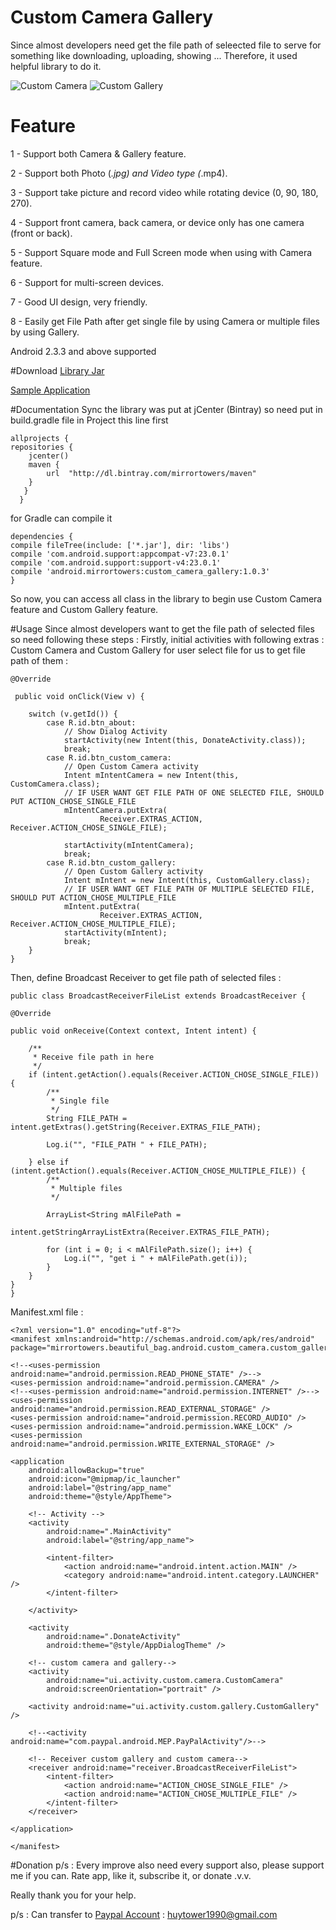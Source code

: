 # Custom Camera Gallery
Since almost developers need get the file path of seleected file to serve for something like downloading, uploading, showing ... Therefore, it used helpful library to do it.

![Custom Camera]({{site.baseurl}}/http://www.4shared.com/download/5DcwZoMuce/Screenshot_2015-11-17-15-36-23.jpg?sbsr=344f12e97ee659a8bcea405f252079b2959&lgfp=3000)
![Custom Gallery]({{site.baseurl}}/http://www.4shared.com/download/bJsQ0s7uce/Screenshot_2015-11-17-15-35-47.jpg?sbsr=d00e049cd0beb270922e1f2fb7ff5d69959&lgfp=3000)

# Feature
1 - Support both Camera & Gallery feature.

2 - Support both Photo (*.jpg) and Video type (*.mp4).

3 - Support take picture and record video while rotating device (0, 90, 180, 270).

4 - Support front camera, back camera, or device only has one camera (front or back). 

5 - Support Square mode and Full Screen mode when using with Camera feature.  

6 - Support for multi-screen devices.  

7 - Good UI design, very friendly.  

8 - Easily get File Path after get single file by using Camera or multiple files by using Gallery.

Android 2.3.3 and above supported

#Download
[Library Jar](https://bintray.com/artifact/download/mirrortowers/maven/android/mirrortowers/custom_camera_gallery/1.0.3/custom_camera_gallery-1.0.3-sources.jar "Bintray")

[Sample Application](https://play.google.com/store/apps/details?id=mirrortowers.beautiful_bag.android.custom_camera.custom_gallery&hl=en "Google Play Store")

#Documentation
Sync the library was put at jCenter (Bintray) so need put in build.gradle file in Project this line first 

    allprojects {
    repositories {    
        jcenter()        
        maven {        
            url  "http://dl.bintray.com/mirrortowers/maven"            
        }
       }
      }

for Gradle can compile it

    dependencies {
    compile fileTree(include: ['*.jar'], dir: 'libs')
    compile 'com.android.support:appcompat-v7:23.0.1'
    compile 'com.android.support:support-v4:23.0.1'
    compile 'android.mirrortowers:custom_camera_gallery:1.0.3'
    }

So now, you can access all class in the library to begin use Custom Camera feature and Custom Gallery feature.

#Usage
Since almost developers want to get the file path of selected files so need following these steps :
Firstly, initial activities with following extras : Custom Camera and Custom Gallery for user select file for us to get file path of them :


    @Override

     public void onClick(View v) {
    
        switch (v.getId()) {
            case R.id.btn_about:
                // Show Dialog Activity
                startActivity(new Intent(this, DonateActivity.class));
                break;
            case R.id.btn_custom_camera:
                // Open Custom Camera activity
                Intent mIntentCamera = new Intent(this, CustomCamera.class);
                // IF USER WANT GET FILE PATH OF ONE SELECTED FILE, SHOULD PUT ACTION_CHOSE_SINGLE_FILE
                mIntentCamera.putExtra(
                        Receiver.EXTRAS_ACTION, Receiver.ACTION_CHOSE_SINGLE_FILE);

                startActivity(mIntentCamera);
                break;
            case R.id.btn_custom_gallery:
                // Open Custom Gallery activity
                Intent mIntent = new Intent(this, CustomGallery.class);
                // IF USER WANT GET FILE PATH OF MULTIPLE SELECTED FILE, SHOULD PUT ACTION_CHOSE_MULTIPLE_FILE
                mIntent.putExtra(
                        Receiver.EXTRAS_ACTION, Receiver.ACTION_CHOSE_MULTIPLE_FILE);
                startActivity(mIntent);
                break;
        }
    }
    
Then, define Broadcast Receiver to get file path of selected files :

    public class BroadcastReceiverFileList extends BroadcastReceiver {

    @Override
    
    public void onReceive(Context context, Intent intent) {
    
        /**
         * Receive file path in here
         */
        if (intent.getAction().equals(Receiver.ACTION_CHOSE_SINGLE_FILE)) {
            /**
             * Single file
             */
            String FILE_PATH = intent.getExtras().getString(Receiver.EXTRAS_FILE_PATH);

            Log.i("", "FILE_PATH " + FILE_PATH);
            
        } else if (intent.getAction().equals(Receiver.ACTION_CHOSE_MULTIPLE_FILE)) {
            /**
             * Multiple files
             */

            ArrayList<String mAlFilePath =
                    intent.getStringArrayListExtra(Receiver.EXTRAS_FILE_PATH);

            for (int i = 0; i < mAlFilePath.size(); i++) {
                Log.i("", "get i " + mAlFilePath.get(i));
            }
        }
    }
    }
Manifest.xml file :

	<?xml version="1.0" encoding="utf-8"?>
    <manifest xmlns:android="http://schemas.android.com/apk/res/android"
    package="mirrortowers.beautiful_bag.android.custom_camera.custom_gallery">

    <!--<uses-permission android:name="android.permission.READ_PHONE_STATE" />-->
    <uses-permission android:name="android.permission.CAMERA" />
    <!--<uses-permission android:name="android.permission.INTERNET" />-->
    <uses-permission android:name="android.permission.READ_EXTERNAL_STORAGE" />
    <uses-permission android:name="android.permission.RECORD_AUDIO" />
    <uses-permission android:name="android.permission.WAKE_LOCK" />
    <uses-permission android:name="android.permission.WRITE_EXTERNAL_STORAGE" />

    <application
        android:allowBackup="true"
        android:icon="@mipmap/ic_launcher"
        android:label="@string/app_name"
        android:theme="@style/AppTheme">

        <!-- Activity -->
        <activity
            android:name=".MainActivity"
            android:label="@string/app_name">

            <intent-filter>
                <action android:name="android.intent.action.MAIN" />
                <category android:name="android.intent.category.LAUNCHER" />
            </intent-filter>

        </activity>

        <activity
            android:name=".DonateActivity"
            android:theme="@style/AppDialogTheme" />

        <!-- custom camera and gallery-->
        <activity
            android:name="ui.activity.custom.camera.CustomCamera"
            android:screenOrientation="portrait" />

        <activity android:name="ui.activity.custom.gallery.CustomGallery" />

        <!--<activity android:name="com.paypal.android.MEP.PayPalActivity"/>-->

        <!-- Receiver custom gallery and custom camera-->
        <receiver android:name="receiver.BroadcastReceiverFileList">
            <intent-filter>
                <action android:name="ACTION_CHOSE_SINGLE_FILE" />
                <action android:name="ACTION_CHOSE_MULTIPLE_FILE" />
            </intent-filter>
        </receiver>

    </application>

    </manifest>
  

#Donation
p/s : Every improve also need every support also, please support me if you can.
Rate app, like it, subscribe it, or donate .v.v.

Really thank you for your help.

p/s : Can transfer to [Paypal Account](https://www.paypal.com "Huy Tower") : huytower1990@gmail.com
